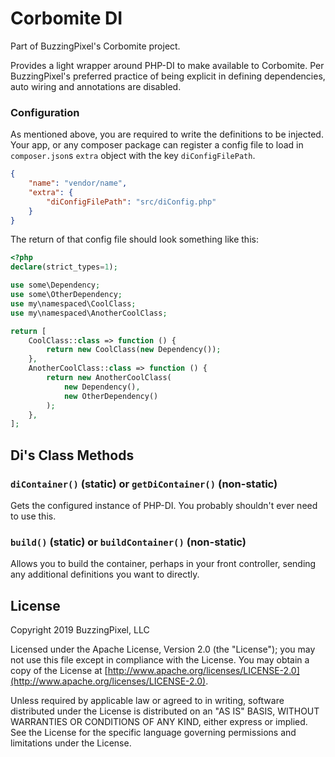 # Corbomite DI

Part of BuzzingPixel's Corbomite project.

Provides a light wrapper around PHP-DI to make available to Corbomite. Per BuzzingPixel's preferred practice of being explicit in defining dependencies, auto wiring and annotations are disabled.

### Configuration

As mentioned above, you are required to write the definitions to be injected. Your app, or any composer package can register a config file to load in `composer.json`s `extra` object with the key `diConfigFilePath`.

```json
{
    "name": "vendor/name",
    "extra": {
        "diConfigFilePath": "src/diConfig.php"
    }
}
```

The return of that config file should look something like this:

```php
<?php
declare(strict_types=1);

use some\Dependency;
use some\OtherDependency;
use my\namespaced\CoolClass;
use my\namespaced\AnotherCoolClass;

return [
    CoolClass::class => function () {
        return new CoolClass(new Dependency());
    },
    AnotherCoolClass::class => function () {
        return new AnotherCoolClass(
            new Dependency(),
            new OtherDependency()
        );
    },
];
```

## Di's Class Methods

### `diContainer()` (static) or `getDiContainer()` (non-static)

Gets the configured instance of PHP-DI. You probably shouldn't ever need to use this.

### `build()` (static) or `buildContainer()` (non-static)

Allows you to build the container, perhaps in your front controller, sending any additional definitions you want to directly.

## License

Copyright 2019 BuzzingPixel, LLC

Licensed under the Apache License, Version 2.0 (the "License");
you may not use this file except in compliance with the License.
You may obtain a copy of the License at [http://www.apache.org/licenses/LICENSE-2.0](http://www.apache.org/licenses/LICENSE-2.0).

Unless required by applicable law or agreed to in writing, software
distributed under the License is distributed on an "AS IS" BASIS,
WITHOUT WARRANTIES OR CONDITIONS OF ANY KIND, either express or implied.
See the License for the specific language governing permissions and
limitations under the License.
